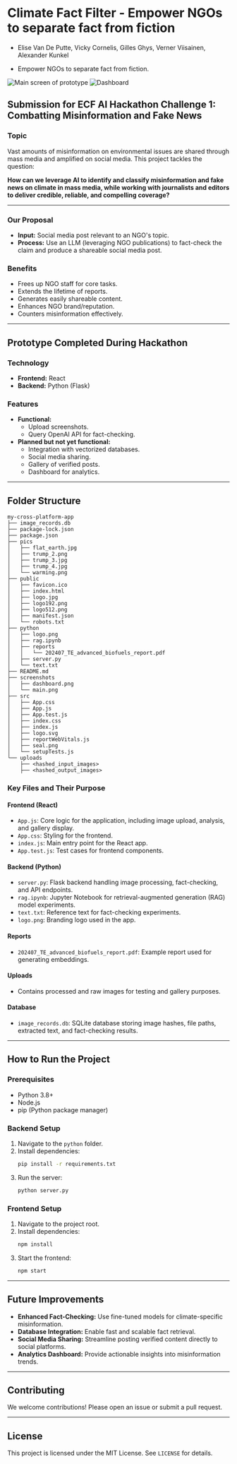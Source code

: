 # Climate Fact Filter - Empower NGOs to separate fact from fiction

- Elise Van De Putte, Vicky Cornelis, Gilles Ghys, Verner Viisainen, Alexander Kunkel

- Empower NGOs to separate fact from fiction.

![Main screen of prototype](/screenshots/main.png?raw=true)
![Dashboard](/screenshots/dashboard.png?raw=true)

## Submission for ECF AI Hackathon Challenge 1: Combatting Misinformation and Fake News

### Topic
Vast amounts of misinformation on environmental issues are shared through mass media and amplified on social media. This project tackles the question:

**How can we leverage AI to identify and classify misinformation and fake news on climate in mass media, while working with journalists and editors to deliver credible, reliable, and compelling coverage?**

---

### Our Proposal
- **Input:** Social media post relevant to an NGO's topic.
- **Process:** Use an LLM (leveraging NGO publications) to fact-check the claim and produce a shareable social media post.

### Benefits
- Frees up NGO staff for core tasks.
- Extends the lifetime of reports.
- Generates easily shareable content.
- Enhances NGO brand/reputation.
- Counters misinformation effectively.

---

## Prototype Completed During Hackathon

### Technology
- **Frontend:** React
- **Backend:** Python (Flask)

### Features
- **Functional:**
  - Upload screenshots.
  - Query OpenAI API for fact-checking.
- **Planned but not yet functional:**
  - Integration with vectorized databases.
  - Social media sharing.
  - Gallery of verified posts.
  - Dashboard for analytics.

---

## Folder Structure

```plaintext
my-cross-platform-app
├── image_records.db
├── package-lock.json
├── package.json
├── pics
│   ├── flat_earth.jpg
│   ├── trump_2.png
│   ├── trump_3.jpg
│   ├── trump_4.jpg
│   └── warming.png
├── public
│   ├── favicon.ico
│   ├── index.html
│   ├── logo.jpg
│   ├── logo192.png
│   ├── logo512.png
│   ├── manifest.json
│   └── robots.txt
├── python
│   ├── logo.png
│   ├── rag.ipynb
│   ├── reports
│   │   └── 202407_TE_advanced_biofuels_report.pdf
│   ├── server.py
│   └── text.txt
├── README.md
├── screenshots
│   ├── dashboard.png
│   └── main.png
├── src
│   ├── App.css
│   ├── App.js
│   ├── App.test.js
│   ├── index.css
│   ├── index.js
│   ├── logo.svg
│   ├── reportWebVitals.js
│   ├── seal.png
│   └── setupTests.js
└── uploads
    ├── <hashed_input_images>
    ├── <hashed_output_images>
```

### Key Files and Their Purpose

#### **Frontend (React)**
- `App.js`: Core logic for the application, including image upload, analysis, and gallery display.
- `App.css`: Styling for the frontend.
- `index.js`: Main entry point for the React app.
- `App.test.js`: Test cases for frontend components.

#### **Backend (Python)**
- `server.py`: Flask backend handling image processing, fact-checking, and API endpoints.
- `rag.ipynb`: Jupyter Notebook for retrieval-augmented generation (RAG) model experiments.
- `text.txt`: Reference text for fact-checking experiments.
- `logo.png`: Branding logo used in the app.

#### **Reports**
- `202407_TE_advanced_biofuels_report.pdf`: Example report used for generating embeddings.

#### **Uploads**
- Contains processed and raw images for testing and gallery purposes.

#### **Database**
- `image_records.db`: SQLite database storing image hashes, file paths, extracted text, and fact-checking results.

---

## How to Run the Project

### Prerequisites
- Python 3.8+
- Node.js
- pip (Python package manager)

### Backend Setup
1. Navigate to the `python` folder.
2. Install dependencies:
   ```bash
   pip install -r requirements.txt
   ```
3. Run the server:
   ```bash
   python server.py
   ```

### Frontend Setup
1. Navigate to the project root.
2. Install dependencies:
   ```bash
   npm install
   ```
3. Start the frontend:
   ```bash
   npm start
   ```

---

## Future Improvements
- **Enhanced Fact-Checking:** Use fine-tuned models for climate-specific misinformation.
- **Database Integration:** Enable fast and scalable fact retrieval.
- **Social Media Sharing:** Streamline posting verified content directly to social platforms.
- **Analytics Dashboard:** Provide actionable insights into misinformation trends.

---

## Contributing
We welcome contributions! Please open an issue or submit a pull request.

---

## License
This project is licensed under the MIT License. See `LICENSE` for details.

